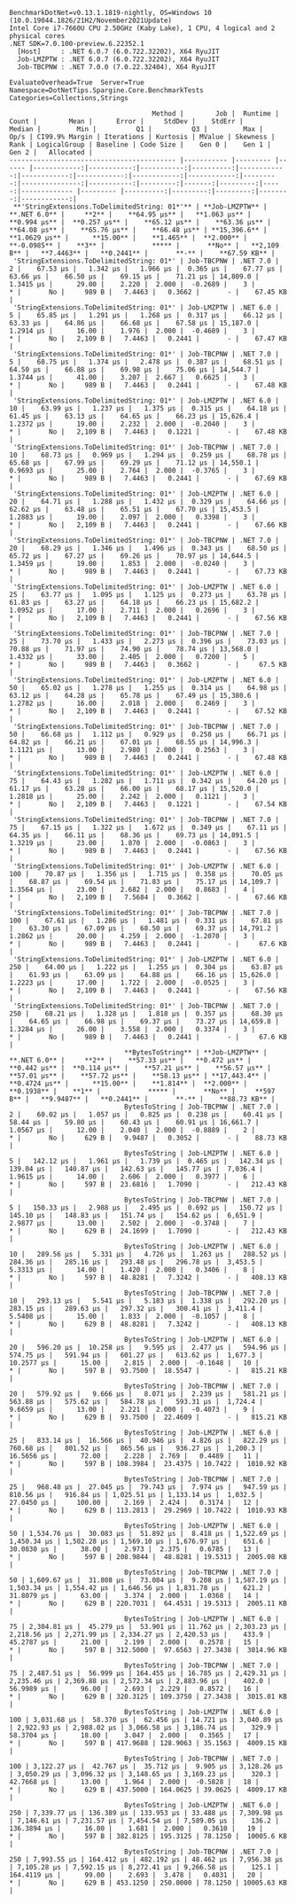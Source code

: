 
    BenchmarkDotNet=v0.13.1.1819-nightly, OS=Windows 10 (10.0.19044.1826/21H2/November2021Update)
    Intel Core i7-7660U CPU 2.50GHz (Kaby Lake), 1 CPU, 4 logical and 2 physical cores
    .NET SDK=7.0.100-preview.6.22352.1
      [Host]     : .NET 6.0.7 (6.0.722.32202), X64 RyuJIT
      Job-LMZPTW : .NET 6.0.7 (6.0.722.32202), X64 RyuJIT
      Job-TBCPNW : .NET 7.0.0 (7.0.22.32404), X64 RyuJIT

    EvaluateOverhead=True  Server=True  Namespace=DotNetTips.Spargine.Core.BenchmarkTests  
    Categories=Collections,Strings  

                                        Method |        Job |  Runtime | Count |        Mean |      Error |     StdDev |    StdErr |      Median |         Min |          Q1 |          Q3 |         Max |     Op/s | CI99.9% Margin | Iterations | Kurtosis | MValue | Skewness | Rank | LogicalGroup | Baseline | Code Size |    Gen 0 |    Gen 1 |   Gen 2 |   Allocated |
    ------------------------------------------ |----------- |--------- |------ |------------:|-----------:|-----------:|----------:|------------:|------------:|------------:|------------:|------------:|---------:|---------------:|-----------:|---------:|-------:|---------:|-----:|------------- |--------- |----------:|---------:|---------:|--------:|------------:|
     **'StringExtensions.ToDelimitedString: 01*'** | **Job-LMZPTW** | **.NET 6.0** |     **2** |    **64.95 μs** |   **1.063 μs** |   **0.994 μs** |  **0.257 μs** |    **65.12 μs** |    **63.36 μs** |    **64.08 μs** |    **65.76 μs** |    **66.48 μs** | **15,396.6** |      **1.0629 μs** |      **15.00** |    **1.465** |  **2.000** |  **-0.0985** |    **3** |            ***** |       **No** |   **2,109 B** |   **7.4463** |   **0.2441** |       **-** |    **67.59 KB** |
     'StringExtensions.ToDelimitedString: 01*' | Job-TBCPNW | .NET 7.0 |     2 |    67.53 μs |   1.342 μs |   1.966 μs |  0.365 μs |    67.77 μs |    63.66 μs |    66.50 μs |    69.15 μs |    71.21 μs | 14,809.0 |      1.3415 μs |      29.00 |    2.220 |  2.000 |  -0.2689 |    3 |            * |       No |     989 B |   7.4463 |   0.3662 |       - |    67.45 KB |
     'StringExtensions.ToDelimitedString: 01*' | Job-LMZPTW | .NET 6.0 |     5 |    65.85 μs |   1.291 μs |   1.268 μs |  0.317 μs |    66.12 μs |    63.33 μs |    64.86 μs |    66.68 μs |    67.58 μs | 15,187.0 |      1.2914 μs |      16.00 |    1.976 |  2.000 |  -0.4689 |    3 |            * |       No |   2,109 B |   7.4463 |   0.2441 |       - |    67.47 KB |
     'StringExtensions.ToDelimitedString: 01*' | Job-TBCPNW | .NET 7.0 |     5 |    68.75 μs |   1.374 μs |   2.478 μs |  0.387 μs |    68.51 μs |    64.50 μs |    66.88 μs |    69.98 μs |    75.06 μs | 14,544.7 |      1.3744 μs |      41.00 |    3.207 |  2.667 |   0.6625 |    3 |            * |       No |     989 B |   7.4463 |   0.2441 |       - |    67.48 KB |
     'StringExtensions.ToDelimitedString: 01*' | Job-LMZPTW | .NET 6.0 |    10 |    63.99 μs |   1.237 μs |   1.375 μs |  0.315 μs |    64.18 μs |    61.45 μs |    63.13 μs |    64.65 μs |    66.23 μs | 15,626.4 |      1.2372 μs |      19.00 |    2.232 |  2.000 |  -0.2040 |    3 |            * |       No |   2,109 B |   7.4463 |   0.1221 |       - |    67.48 KB |
     'StringExtensions.ToDelimitedString: 01*' | Job-TBCPNW | .NET 7.0 |    10 |    68.73 μs |   0.969 μs |   1.294 μs |  0.259 μs |    68.78 μs |    65.68 μs |    67.99 μs |    69.29 μs |    71.12 μs | 14,550.1 |      0.9693 μs |      25.00 |    2.764 |  2.000 |  -0.3765 |    3 |            * |       No |     989 B |   7.4463 |   0.2441 |       - |    67.69 KB |
     'StringExtensions.ToDelimitedString: 01*' | Job-LMZPTW | .NET 6.0 |    20 |    64.71 μs |   1.288 μs |   1.432 μs |  0.329 μs |    64.66 μs |    62.62 μs |    63.48 μs |    65.51 μs |    67.70 μs | 15,453.5 |      1.2883 μs |      19.00 |    2.097 |  2.000 |   0.3398 |    3 |            * |       No |   2,109 B |   7.4463 |   0.2441 |       - |    67.66 KB |
     'StringExtensions.ToDelimitedString: 01*' | Job-TBCPNW | .NET 7.0 |    20 |    68.29 μs |   1.346 μs |   1.496 μs |  0.343 μs |    68.50 μs |    65.72 μs |    67.27 μs |    69.26 μs |    70.97 μs | 14,644.5 |      1.3459 μs |      19.00 |    1.853 |  2.000 |  -0.0240 |    3 |            * |       No |     989 B |   7.4463 |   0.2441 |       - |    67.73 KB |
     'StringExtensions.ToDelimitedString: 01*' | Job-LMZPTW | .NET 6.0 |    25 |    63.77 μs |   1.095 μs |   1.125 μs |  0.273 μs |    63.78 μs |    61.83 μs |    63.27 μs |    64.18 μs |    66.23 μs | 15,682.2 |      1.0952 μs |      17.00 |    2.711 |  2.000 |   0.2696 |    3 |            * |       No |   2,109 B |   7.4463 |   0.2441 |       - |    67.56 KB |
     'StringExtensions.ToDelimitedString: 01*' | Job-TBCPNW | .NET 7.0 |    25 |    73.70 μs |   1.433 μs |   2.273 μs |  0.396 μs |    73.03 μs |    70.88 μs |    71.97 μs |    74.90 μs |    78.74 μs | 13,568.0 |      1.4332 μs |      33.00 |    2.405 |  2.000 |   0.7200 |    5 |            * |       No |     989 B |   7.4463 |   0.3662 |       - |     67.5 KB |
     'StringExtensions.ToDelimitedString: 01*' | Job-LMZPTW | .NET 6.0 |    50 |    65.02 μs |   1.278 μs |   1.255 μs |  0.314 μs |    64.98 μs |    63.12 μs |    64.28 μs |    65.78 μs |    67.49 μs | 15,380.6 |      1.2782 μs |      16.00 |    2.018 |  2.000 |   0.2469 |    3 |            * |       No |   2,109 B |   7.4463 |   0.2441 |       - |    67.52 KB |
     'StringExtensions.ToDelimitedString: 01*' | Job-TBCPNW | .NET 7.0 |    50 |    66.68 μs |   1.112 μs |   0.929 μs |  0.258 μs |    66.71 μs |    64.82 μs |    66.21 μs |    67.01 μs |    68.55 μs | 14,996.3 |      1.1121 μs |      13.00 |    2.980 |  2.000 |   0.2563 |    3 |            * |       No |     989 B |   7.4463 |   0.2441 |       - |    67.48 KB |
     'StringExtensions.ToDelimitedString: 01*' | Job-LMZPTW | .NET 6.0 |    75 |    64.43 μs |   1.282 μs |   1.711 μs |  0.342 μs |    64.20 μs |    61.17 μs |    63.28 μs |    66.00 μs |    68.17 μs | 15,520.0 |      1.2818 μs |      25.00 |    2.242 |  2.000 |   0.1121 |    3 |            * |       No |   2,109 B |   7.4463 |   0.1221 |       - |    67.54 KB |
     'StringExtensions.ToDelimitedString: 01*' | Job-TBCPNW | .NET 7.0 |    75 |    67.15 μs |   1.322 μs |   1.672 μs |  0.349 μs |    67.11 μs |    64.35 μs |    66.11 μs |    68.36 μs |    69.73 μs | 14,891.5 |      1.3219 μs |      23.00 |    1.870 |  2.000 |  -0.0863 |    3 |            * |       No |     989 B |   7.4463 |   0.2441 |       - |    67.56 KB |
     'StringExtensions.ToDelimitedString: 01*' | Job-LMZPTW | .NET 6.0 |   100 |    70.87 μs |   1.356 μs |   1.715 μs |  0.358 μs |    70.05 μs |    68.87 μs |    69.54 μs |    71.83 μs |    75.17 μs | 14,109.7 |      1.3564 μs |      23.00 |    2.682 |  2.000 |   0.8683 |    4 |            * |       No |   2,109 B |   7.5684 |   0.3662 |       - |    67.66 KB |
     'StringExtensions.ToDelimitedString: 01*' | Job-TBCPNW | .NET 7.0 |   100 |    67.61 μs |   1.286 μs |   1.481 μs |  0.331 μs |    67.81 μs |    63.30 μs |    67.09 μs |    68.50 μs |    69.37 μs | 14,791.2 |      1.2862 μs |      20.00 |    4.259 |  2.000 |  -1.2070 |    3 |            * |       No |     989 B |   7.4463 |   0.2441 |       - |     67.6 KB |
     'StringExtensions.ToDelimitedString: 01*' | Job-LMZPTW | .NET 6.0 |   250 |    64.00 μs |   1.222 μs |   1.255 μs |  0.304 μs |    63.87 μs |    61.93 μs |    63.09 μs |    64.88 μs |    66.16 μs | 15,626.0 |      1.2223 μs |      17.00 |    1.722 |  2.000 |  -0.0525 |    3 |            * |       No |   2,109 B |   7.4463 |   0.2441 |       - |    67.56 KB |
     'StringExtensions.ToDelimitedString: 01*' | Job-TBCPNW | .NET 7.0 |   250 |    68.21 μs |   1.328 μs |   1.818 μs |  0.357 μs |    68.30 μs |    64.65 μs |    66.98 μs |    69.37 μs |    73.27 μs | 14,659.8 |      1.3284 μs |      26.00 |    3.558 |  2.000 |   0.3374 |    3 |            * |       No |     989 B |   7.4463 |   0.2441 |       - |     67.6 KB |
                                 **BytesToString** | **Job-LMZPTW** | **.NET 6.0** |     **2** |    **57.33 μs** |   **0.472 μs** |   **0.442 μs** |  **0.114 μs** |    **57.21 μs** |    **56.57 μs** |    **57.01 μs** |    **57.72 μs** |    **58.13 μs** | **17,443.4** |      **0.4724 μs** |      **15.00** |    **1.814** |  **2.000** |   **0.1938** |    **1** |            ***** |       **No** |     **597 B** |   **9.9487** |   **0.2441** |       **-** |    **88.73 KB** |
                                 BytesToString | Job-TBCPNW | .NET 7.0 |     2 |    60.02 μs |   1.057 μs |   0.825 μs |  0.238 μs |    60.41 μs |    58.44 μs |    59.80 μs |    60.43 μs |    60.91 μs | 16,661.7 |      1.0567 μs |      12.00 |    2.040 |  2.000 |  -0.8889 |    2 |            * |       No |     629 B |   9.9487 |   0.3052 |       - |    88.73 KB |
                                 BytesToString | Job-LMZPTW | .NET 6.0 |     5 |   142.12 μs |   1.961 μs |   1.739 μs |  0.465 μs |   142.34 μs |   139.04 μs |   140.87 μs |   142.63 μs |   145.77 μs |  7,036.4 |      1.9615 μs |      14.00 |    2.606 |  2.000 |   0.3977 |    6 |            * |       No |     597 B |  23.6816 |   1.7090 |       - |   212.43 KB |
                                 BytesToString | Job-TBCPNW | .NET 7.0 |     5 |   150.33 μs |   2.988 μs |   2.495 μs |  0.692 μs |   150.72 μs |   145.10 μs |   148.83 μs |   151.74 μs |   154.62 μs |  6,651.9 |      2.9877 μs |      13.00 |    2.502 |  2.000 |  -0.3748 |    7 |            * |       No |     629 B |  24.1699 |   1.7090 |       - |   212.43 KB |
                                 BytesToString | Job-LMZPTW | .NET 6.0 |    10 |   289.56 μs |   5.331 μs |   4.726 μs |  1.263 μs |   288.52 μs |   284.36 μs |   285.16 μs |   293.48 μs |   296.78 μs |  3,453.5 |      5.3313 μs |      14.00 |    1.420 |  2.000 |   0.3406 |    8 |            * |       No |     597 B |  48.8281 |   7.3242 |       - |   408.13 KB |
                                 BytesToString | Job-TBCPNW | .NET 7.0 |    10 |   293.13 μs |   5.541 μs |   5.183 μs |  1.338 μs |   292.20 μs |   283.15 μs |   289.63 μs |   297.32 μs |   300.41 μs |  3,411.4 |      5.5408 μs |      15.00 |    1.833 |  2.000 |  -0.1057 |    8 |            * |       No |     629 B |  48.8281 |   7.3242 |       - |   408.13 KB |
                                 BytesToString | Job-LMZPTW | .NET 6.0 |    20 |   596.20 μs |  10.258 μs |   9.595 μs |  2.477 μs |   594.96 μs |   574.75 μs |   591.94 μs |   601.27 μs |   613.62 μs |  1,677.3 |     10.2577 μs |      15.00 |    2.815 |  2.000 |  -0.1648 |   10 |            * |       No |     597 B |  93.7500 |  18.5547 |       - |   815.21 KB |
                                 BytesToString | Job-TBCPNW | .NET 7.0 |    20 |   579.92 μs |   9.666 μs |   8.071 μs |  2.239 μs |   581.21 μs |   563.88 μs |   575.62 μs |   584.78 μs |   593.31 μs |  1,724.4 |      9.6659 μs |      13.00 |    2.221 |  2.000 |  -0.4073 |    9 |            * |       No |     629 B |  93.7500 |  22.4609 |       - |   815.21 KB |
                                 BytesToString | Job-LMZPTW | .NET 6.0 |    25 |   833.14 μs |  16.566 μs |  40.946 μs |  4.826 μs |   822.29 μs |   760.68 μs |   801.52 μs |   865.56 μs |   936.27 μs |  1,200.3 |     16.5656 μs |      72.00 |    2.228 |  2.769 |   0.4489 |   11 |            * |       No |     597 B | 108.3984 |  23.4375 | 10.7422 |  1010.92 KB |
                                 BytesToString | Job-TBCPNW | .NET 7.0 |    25 |   968.48 μs |  27.045 μs |  79.743 μs |  7.974 μs |   947.59 μs |   810.56 μs |   916.84 μs | 1,025.51 μs | 1,133.14 μs |  1,032.5 |     27.0450 μs |     100.00 |    2.169 |  2.424 |   0.3174 |   12 |            * |       No |     629 B | 113.2813 |  29.2969 | 10.7422 |  1010.93 KB |
                                 BytesToString | Job-LMZPTW | .NET 6.0 |    50 | 1,534.76 μs |  30.083 μs |  51.892 μs |  8.418 μs | 1,522.69 μs | 1,450.34 μs | 1,502.28 μs | 1,569.10 μs | 1,676.97 μs |    651.6 |     30.0830 μs |      38.00 |    2.973 |  2.375 |   0.6785 |   13 |            * |       No |     597 B | 208.9844 |  48.8281 | 19.5313 |  2005.08 KB |
                                 BytesToString | Job-TBCPNW | .NET 7.0 |    50 | 1,609.67 μs |  31.808 μs |  73.084 μs |  9.208 μs | 1,587.19 μs | 1,503.34 μs | 1,554.42 μs | 1,646.56 μs | 1,831.78 μs |    621.2 |     31.8079 μs |      63.00 |    3.374 |  2.000 |   1.0368 |   14 |            * |       No |     629 B | 220.7031 |  64.4531 | 19.5313 |  2005.11 KB |
                                 BytesToString | Job-LMZPTW | .NET 6.0 |    75 | 2,304.81 μs |  45.279 μs |  53.901 μs | 11.762 μs | 2,303.23 μs | 2,218.56 μs | 2,271.99 μs | 2,334.27 μs | 2,420.53 μs |    433.9 |     45.2787 μs |      21.00 |    2.199 |  2.000 |   0.2578 |   15 |            * |       No |     597 B | 312.5000 |  97.6563 | 27.3438 |  3014.96 KB |
                                 BytesToString | Job-TBCPNW | .NET 7.0 |    75 | 2,487.51 μs |  56.999 μs | 164.455 μs | 16.785 μs | 2,429.31 μs | 2,235.46 μs | 2,369.88 μs | 2,572.34 μs | 2,883.96 μs |    402.0 |     56.9989 μs |      96.00 |    2.693 |  2.229 |   0.8572 |   16 |            * |       No |     629 B | 320.3125 | 109.3750 | 27.3438 |  3015.01 KB |
                                 BytesToString | Job-LMZPTW | .NET 6.0 |   100 | 3,031.68 μs |  58.370 μs |  62.456 μs | 14.721 μs | 3,040.89 μs | 2,922.93 μs | 2,988.02 μs | 3,066.58 μs | 3,186.74 μs |    329.9 |     58.3704 μs |      18.00 |    3.047 |  2.000 |   0.3565 |   17 |            * |       No |     597 B | 417.9688 | 128.9063 | 35.1563 |  4009.15 KB |
                                 BytesToString | Job-TBCPNW | .NET 7.0 |   100 | 3,122.27 μs |  42.767 μs |  35.712 μs |  9.905 μs | 3,128.26 μs | 3,050.29 μs | 3,096.32 μs | 3,148.65 μs | 3,169.23 μs |    320.3 |     42.7668 μs |      13.00 |    1.964 |  2.000 |  -0.5828 |   18 |            * |       No |     629 B | 437.5000 | 164.0625 | 39.0625 |  4009.17 KB |
                                 BytesToString | Job-LMZPTW | .NET 6.0 |   250 | 7,339.77 μs | 136.389 μs | 133.953 μs | 33.488 μs | 7,309.98 μs | 7,146.61 μs | 7,231.57 μs | 7,454.54 μs | 7,589.05 μs |    136.2 |    136.3894 μs |      16.00 |    1.681 |  2.000 |   0.3610 |   19 |            * |       No |     597 B | 382.8125 | 195.3125 | 78.1250 |  10005.6 KB |
                                 BytesToString | Job-TBCPNW | .NET 7.0 |   250 | 7,993.55 μs | 164.412 μs | 482.192 μs | 48.462 μs | 7,956.38 μs | 7,105.28 μs | 7,592.15 μs | 8,272.41 μs | 9,266.58 μs |    125.1 |    164.4119 μs |      99.00 |    2.693 |  3.478 |   0.4031 |   20 |            * |       No |     629 B | 453.1250 | 250.0000 | 78.1250 | 10005.63 KB |
